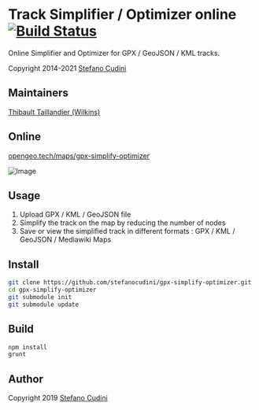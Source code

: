 Track Simplifier / Optimizer online [![Build Status](https://travis-ci.org/stefanocudini/gpx-simplify-optimizer.svg?branch=master)](https://travis-ci.org/stefanocudini/gpx-simplify-optimizer)
============

Online Simplifier and Optimizer for GPX / GeoJSON / KML tracks.

Copyright 2014-2021 [Stefano Cudini](https://opengeo.tech/stefano-cudini/)

Maintainers
----
[Thibault Taillandier (Wilkins)](https://github.com/Wilkins)

Online
----
[opengeo.tech/maps/gpx-simplify-optimizer](https://opengeo.tech/maps/gpx-simplify-optimizer/)

![Image](https://raw.githubusercontent.com/stefanocudini/gpx-simplify-optimizer/master/images/gpx-optimizer.png)

Usage
-----
1. Upload GPX / KML / GeoJSON file
2. Simplify the track on the map by reducing the number of nodes
3. Save or view the simplified track in different formats : GPX / KML / GeoJSON / Mediawiki Maps

Install 
-------
```bash
git clone https://github.com/stefanocudini/gpx-simplify-optimizer.git
cd gpx-simplify-optimizer
git submodule init
git submodule update
```

Build
-----
```bash
npm install
grunt
```

Author
-----
Copyright 2019 [Stefano Cudini](https://opengeo.tech/stefano-cudini/)


